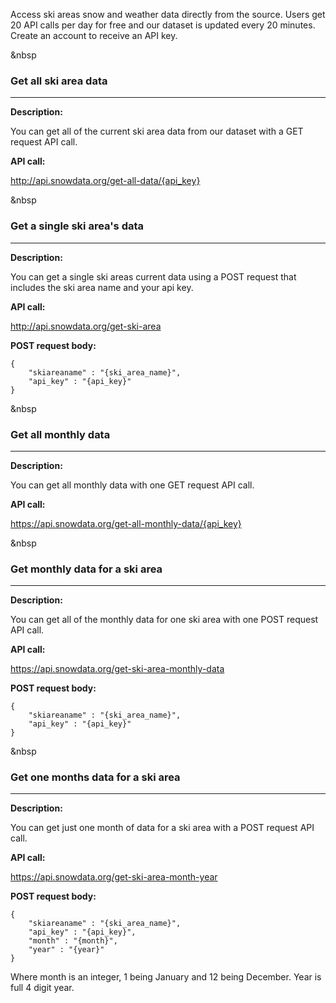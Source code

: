
Access ski areas snow and weather data directly from the source.
Users get 20 API calls per day for free and our dataset is updated every 20 minutes.
Create an account to receive an API key.

&nbsp  

### Get all ski area data
***
**Description:**

You can get all of the current ski area data from our dataset with a GET request API call. 

**API call:**

http://api.snowdata.org/get-all-data/{api_key}


&nbsp

### Get a single ski area's data
***
**Description:**

You can get a single ski areas current data using a POST request that includes the ski area name and your api key.

**API call:**

http://api.snowdata.org/get-ski-area

**POST request body:**
```
{
	"skiareaname" : "{ski_area_name}",
	"api_key" : "{api_key}"
}
```
&nbsp  


### Get all monthly data 
***
**Description:**

You can get all monthly data with one GET request API call.

**API call:**

https://api.snowdata.org/get-all-monthly-data/{api_key}

&nbsp  

### Get monthly data for a ski area
***
**Description:**

You can get all of the monthly data for one ski area with one POST request API call.

**API call:**

https://api.snowdata.org/get-ski-area-monthly-data

**POST request body:**
```
{
	"skiareaname" : "{ski_area_name}",
	"api_key" : "{api_key}"
}
```

&nbsp  

### Get one months data for a ski area
***
**Description:**

You can get just one month of data for a ski area with a POST request API call.

**API call:**

https://api.snowdata.org/get-ski-area-month-year

**POST request body:**
```
{
	"skiareaname" : "{ski_area_name}",
	"api_key" : "{api_key}",
	"month" : "{month}",
	"year" : "{year}"
}
```

Where month is an integer, 1 being January and 12 being December. Year is full 4 digit year.